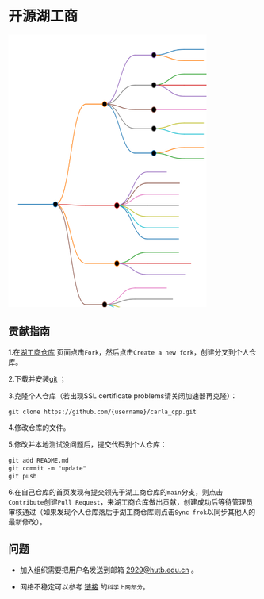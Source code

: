 # 开源湖工商
<!--所有项目关系的思维导图。-->
<!-- 使用markmap进行编辑并生成svg：https://markmap.js.org/repl -->

<img src="https://github.com/OpenHUTB/.github/blob/master/fig/repositories.svg?sanitize=true" width="400px" height="550px">

## 贡献指南

1.在[湖工商仓库](https://github.com/OpenHUTB/carla_cpp) 页面点击`Fork`，然后点击`Create a new fork`，创建分叉到个人仓库。

2.下载并安装[git](https://git-scm.com/downloads) ；

3.克隆个人仓库（若出现SSL certificate problems请关闭加速器再克隆）：
```shell
git clone https://github.com/{username}/carla_cpp.git
```

4.修改仓库的文件。

5.修改并本地测试没问题后，提交代码到个人仓库：
```shell script
git add README.md
git commit -m "update"
git push
```

6.在自己仓库的首页发现有提交领先于湖工商仓库的`main`分支，则点击`Contribute`创建`Pull Request`，来湖工商仓库做出贡献，创建成功后等待管理员审核通过（如果发现个人仓库落后于湖工商仓库则点击`Sync frok`以同步其他人的最新修改）。

## 问题
- 加入组织需要把用户名发送到邮箱 [2929@hutb.edu.cn](2929@hutb.edu.cn) 。

- 网络不稳定可以参考 [链接](https://openhutb.github.io/carla_doc/build_carla/) 的`科学上网部分`。







